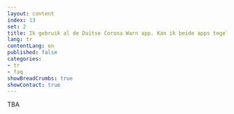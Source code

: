 ```yaml
---
layout: content
index: 13
set: 2
title: Ik gebruik al de Duitse Corona Warn app. Kan ik beide apps tegelijkertijd gebruiken?
lang: tr
contentLang: en
published: false
categories:
- tr
- faq
showBreadCrumbs: true
showContact: true
---
```


TBA

